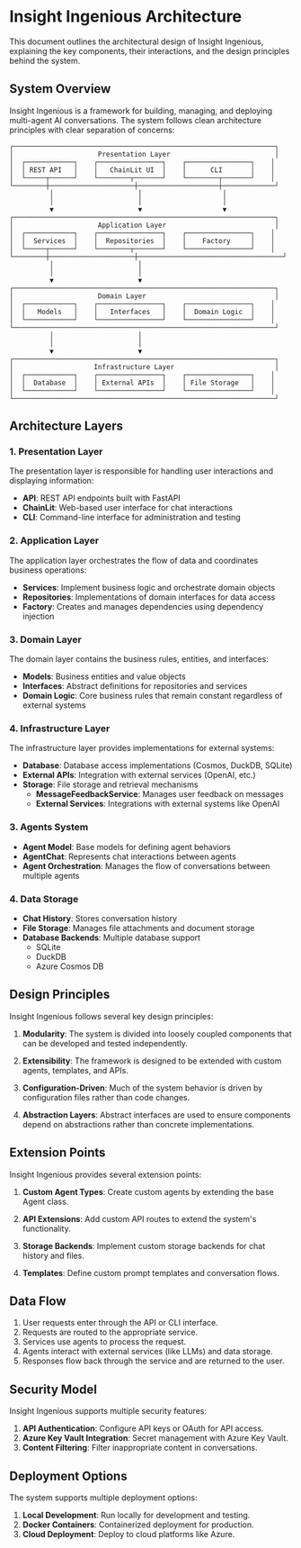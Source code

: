 # Insight Ingenious Architecture

This document outlines the architectural design of Insight Ingenious, explaining the key components, their interactions, and the design principles behind the system.

## System Overview

Insight Ingenious is a framework for building, managing, and deploying multi-agent AI conversations. The system follows clean architecture principles with clear separation of concerns:

```
┌─────────────────────────────────────────────────────────────────┐
│                     Presentation Layer                          │
│  ┌────────────┐    ┌────────────────┐    ┌────────────────┐    │
│  │ REST API   │    │   ChainLit UI  │    │      CLI       │    │
│  └─────┬──────┘    └────────┬───────┘    └────────┬───────┘    │
└────────┼─────────────────────┼────────────────────┼─────────────┘
          │                     │                    │
          │                     │                    │
          ▼                     ▼                    ▼
┌─────────────────────────────────────────────────────────────────┐
│                     Application Layer                           │
│  ┌────────────┐    ┌────────────────┐    ┌────────────────┐    │
│  │  Services  │    │  Repositories  │    │    Factory     │    │
│  └─────┬──────┘    └────────┬───────┘    └────────────────┘    │
└────────┼─────────────────────┼────────────────────────────────────┘
          │                     │
          │                     │
          ▼                     ▼
┌─────────────────────────────────────────────────────────────────┐
│                     Domain Layer                                │
│  ┌────────────┐    ┌────────────────┐    ┌────────────────┐    │
│  │   Models   │    │   Interfaces   │    │  Domain Logic  │    │
│  └────────────┘    └────────────────┘    └────────────────┘    │
└─────────────────────────────────────────────────────────────────┘
          │                     │
          │                     │
          ▼                     ▼
┌─────────────────────────────────────────────────────────────────┐
│                    Infrastructure Layer                         │
│  ┌────────────┐    ┌────────────────┐    ┌────────────────┐    │
│  │  Database  │    │ External APIs  │    │ File Storage   │    │
│  └────────────┘    └────────────────┘    └────────────────┘    │
└─────────────────────────────────────────────────────────────────┘
```

## Architecture Layers

### 1. Presentation Layer

The presentation layer is responsible for handling user interactions and displaying information:

- **API**: REST API endpoints built with FastAPI
- **ChainLit**: Web-based user interface for chat interactions
- **CLI**: Command-line interface for administration and testing

### 2. Application Layer

The application layer orchestrates the flow of data and coordinates business operations:

- **Services**: Implement business logic and orchestrate domain objects
- **Repositories**: Implementations of domain interfaces for data access
- **Factory**: Creates and manages dependencies using dependency injection

### 3. Domain Layer

The domain layer contains the business rules, entities, and interfaces:

- **Models**: Business entities and value objects
- **Interfaces**: Abstract definitions for repositories and services
- **Domain Logic**: Core business rules that remain constant regardless of external systems

### 4. Infrastructure Layer

The infrastructure layer provides implementations for external systems:

- **Database**: Database access implementations (Cosmos, DuckDB, SQLite)
- **External APIs**: Integration with external services (OpenAI, etc.)
- **Storage**: File storage and retrieval mechanisms
  - **MessageFeedbackService**: Manages user feedback on messages
  - **External Services**: Integrations with external systems like OpenAI

### 3. Agents System

- **Agent Model**: Base models for defining agent behaviors
- **AgentChat**: Represents chat interactions between agents
- **Agent Orchestration**: Manages the flow of conversations between multiple agents

### 4. Data Storage

- **Chat History**: Stores conversation history
- **File Storage**: Manages file attachments and document storage
- **Database Backends**: Multiple database support
  - SQLite
  - DuckDB
  - Azure Cosmos DB

## Design Principles

Insight Ingenious follows several key design principles:

1. **Modularity**: The system is divided into loosely coupled components that can be developed and tested independently.

2. **Extensibility**: The framework is designed to be extended with custom agents, templates, and APIs.

3. **Configuration-Driven**: Much of the system behavior is driven by configuration files rather than code changes.

4. **Abstraction Layers**: Abstract interfaces are used to ensure components depend on abstractions rather than concrete implementations.

## Extension Points

Insight Ingenious provides several extension points:

1. **Custom Agent Types**: Create custom agents by extending the base Agent class.

2. **API Extensions**: Add custom API routes to extend the system's functionality.

3. **Storage Backends**: Implement custom storage backends for chat history and files.

4. **Templates**: Define custom prompt templates and conversation flows.

## Data Flow

1. User requests enter through the API or CLI interface.
2. Requests are routed to the appropriate service.
3. Services use agents to process the request.
4. Agents interact with external services (like LLMs) and data storage.
5. Responses flow back through the service and are returned to the user.

## Security Model

Insight Ingenious supports multiple security features:

1. **API Authentication**: Configure API keys or OAuth for API access.
2. **Azure Key Vault Integration**: Secret management with Azure Key Vault.
3. **Content Filtering**: Filter inappropriate content in conversations.

## Deployment Options

The system supports multiple deployment options:

1. **Local Development**: Run locally for development and testing.
2. **Docker Containers**: Containerized deployment for production.
3. **Cloud Deployment**: Deploy to cloud platforms like Azure.
